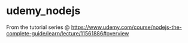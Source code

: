 # udemy_nodejs
From the tutorial series @ https://www.udemy.com/course/nodejs-the-complete-guide/learn/lecture/11561886#overview
